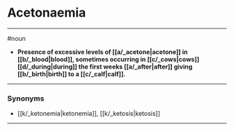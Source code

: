 # Acetonaemia
---
#noun
- **Presence of excessive levels of [[a/_acetone|acetone]] in [[b/_blood|blood]], sometimes occurring in [[c/_cows|cows]] [[d/_during|during]] the first weeks [[a/_after|after]] giving [[b/_birth|birth]] to a [[c/_calf|calf]].**
---
### Synonyms
- [[k/_ketonemia|ketonemia]], [[k/_ketosis|ketosis]]
---
